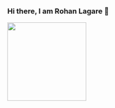 ### Hi there, I am Rohan Lagare 👋
<img height="180em" src="https://github-readme-stats.vercel.app/api?username=RohanL1&show_icons=true&hide_border=true&&count_private=true&include_all_commits=true" />


<!--
**RohanL1/RohanL1** is a ✨ _special_ ✨ repository because its `README.md` (this file) appears on your GitHub profile.

Here are some ideas to get you started:

- 🔭 I’m currently working on ...
- 🌱 I’m currently learning ...
- 👯 I’m looking to collaborate on ...
- 🤔 I’m looking for help with ...
- 💬 Ask me about ...
- 📫 How to reach me: ...
- 😄 Pronouns: ...
- ⚡ Fun fact: ...
-->
